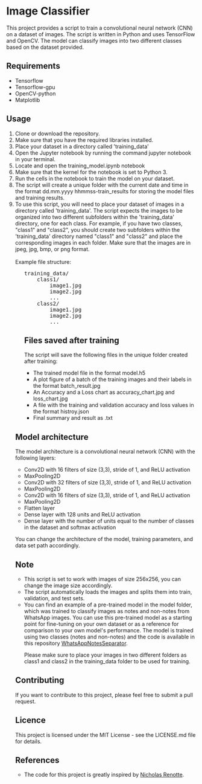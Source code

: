 

<h1>Image Classifier</h1>
<p>This project provides a script to train a convolutional neural network (CNN) on a dataset of images. The script is written in Python and uses TensorFlow and OpenCV. The model can classify images into two different classes based on the dataset provided.</p>

<h2>Requirements</h2>
<ul>
  <li>Tensorflow</li>
  <li>Tensorflow-gpu</li>
  <li>OpenCV-python</li>
  <li>Matplotlib</li>
</ul>

<h2>Usage</h2>
<ol>
  <li>Clone or download the repository.</li>
  <li>Make sure that you have the required libraries installed.</li>
  <li>Place your dataset in a directory called 'training_data'</li>
  <li>Open the Jupyter notebook by running the command jupyter notebook in your terminal.</li>
  <li>Locate and open the training_model.ipynb notebook</li>

  <li>Make sure that the kernel for the notebook is set to Python 3.</li>
  <li>Run the cells in the notebook to train the model on your dataset.</li>
  <li>The script will create a unique folder with the current date and time in the format dd.mm.yyyy hhmmss-train_results for storing the model files and training results.</li>
  <li>To use this script, you will need to place your dataset of images in a directory called 'training_data'. The script expects the images to be organized into two different subfolders within the 'training_data' directory, one for each class. For example, if you have two classes, "class1" and "class2", you should create two subfolders within the 'training_data' directory named "class1" and "class2" and place the corresponding images in each folder. Make sure that the images are in jpeg, jpg, bmp, or png format.</li>
  <br>
  Example file structure:
  <ol>
<pre>
training_data/
    class1/
        image1.jpg
        image2.jpg
        ...
    class2/
        image1.jpg
        image2.jpg
        ...
</pre>


  
<h2>Files saved after training</h2>
<p>The script will save the following files in the unique folder created after training:</p>
<ul>
  <li>The trained model file in the format model.h5</li>
  <li>A plot figure of a batch of the training images and their labels in the format batch_result.jpg</li>
  <li>An Accuracy and a Loss chart as accuracy_chart.jpg and loss_chart.jpg</li>
 
  <li>A file with the training and validation accuracy and loss values in the format histroy.json</li>
   <li>Final summary and result as .txt</li>
</ul>
  
  
  
  
  
  
  
  
</ol>
<h2>Model architecture</h2>
<p>The model architecture is a convolutional neural network (CNN) with the following layers:</p>
<ul>
  <li>Conv2D with 16 filters of size (3,3), stride of 1, and ReLU activation</li>
  <li>MaxPooling2D</li>
  <li>Conv2D with 32 filters of size (3,3), stride of 1, and ReLU activation</li>
  <li>MaxPooling2D</li>
  <li>Conv2D with 16 filters of size (3,3), stride of 1, and ReLU activation</li>
  <li>MaxPooling2D</li>
  <li>Flatten layer</li>
  <li>Dense layer with 128 units and ReLU activation</li>
  <li>Dense layer with the number of units equal to the number of classes in the dataset and softmax activation</li>
</ul>
<p>You can change the architecture of the model, training parameters, and data set path accordingly.</p>
<h2>Note</h2>
<ul>
  <li>This script is set to work with images of size 256x256, you can change the image size accordingly.</li>
  <li>The script automatically loads the images and splits them into train, validation, and test sets.</li>
  <li>You can find an example of a pre-trained model in the model folder, which was trained to classify images as notes and non-notes from WhatsApp images. You can use this pre-trained model as a starting point for fine-tuning on your own dataset or as a reference for comparison to your own model's performance. The model is trained using two classes (notes and non-notes) and the code is available in this repository <a href="https://github.com/sajalkmr/WhatsAppNotesSeparator">WhatsAppNotesSeparator</a>.</li>

<p>Please make sure to place your images in two different folders as class1 and class2 in the training_data folder to be used for training.</p>

</ul>
<h2>Contributing</h2>
<p>If you want to contribute to this project, please feel free to submit a pull request.</p>
<h2>Licence</h2>
<p>This project is licensed under the MIT License - see the LICENSE.md file for details.</p>

<h2>References</h2>
<ul>
  <li>The code for this project is greatly inspired by <a href="https://github.com/nicknochnack">Nicholas Renotte</a>.</li>
</ul>

